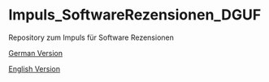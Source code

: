 # Impuls_SoftwareRezensionen_DGUF

Repository zum Impuls für Software Rezensionen

[German Version](https://research-squirrel-engineers.github.io/Impuls_SoftwareRezensionen_DGUF/Draft.html)

[English Version](https://research-squirrel-engineers.github.io/Impuls_SoftwareRezensionen_DGUF/Draft_en.html)
